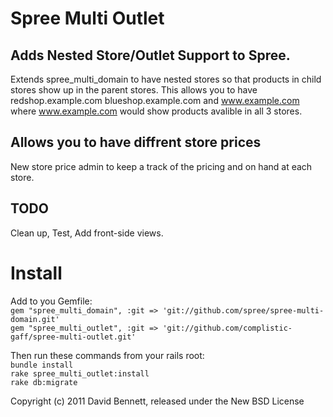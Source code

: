 Spree Multi Outlet
=================

Adds Nested Store/Outlet Support to Spree.
---

Extends spree_multi_domain to have nested stores so that products in child stores show up in the parent stores.
This allows you to have redshop.example.com blueshop.example.com and www.example.com where www.example.com would show products avalible in all 3 stores.

Allows you to have diffrent store prices
---

New store price admin to keep a track of the pricing and on hand at each store.

TODO
---

Clean up, Test, Add front-side views.


Install
=======

Add to you Gemfile:  
`gem "spree_multi_domain", :git => 'git://github.com/spree/spree-multi-domain.git'`  
`gem "spree_multi_outlet", :git => 'git://github.com/complistic-gaff/spree-multi-outlet.git'`

Then run these commands from your rails root:  
`bundle install`  
`rake spree_multi_outlet:install`  
`rake db:migrate`


Copyright (c) 2011 David Bennett, released under the New BSD License

